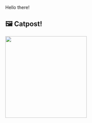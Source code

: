 Hello there!



## 🖼️ Catpost!

<sub>
    <img src="https://cdn2.thecatapi.com/images/MTQ5ODI5Mg.png" height="256">
</sub>

